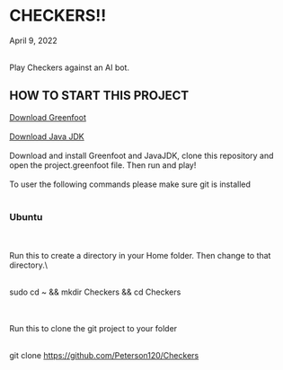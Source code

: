 <h1>CHECKERS!! </h1>
April 9, 2022
<br></br>
<p>Play Checkers against an AI bot.</p>

<h2>HOW TO START THIS PROJECT</h2>
<a href="https://www.greenfoot.org/download">Download Greenfoot</a>
<br></br>
<a href="https://www.oracle.com/java/technologies/downloads/">Download Java JDK</a>
<br></br>
Download and install Greenfoot and JavaJDK, clone this repository and open the project.greenfoot file. Then run and play! 
<br></br>
To user the following commands please make sure git is installed
<br></br>
<h3>Ubuntu</h3>
<br></br>
Run this to create a directory in your Home folder. Then change to that directory.\
<br></br>




sudo cd ~ && mkdir Checkers && cd Checkers

<br></br>
Run this to clone the git project to your folder
<br></br>






git clone https://github.com/Peterson120/Checkers
